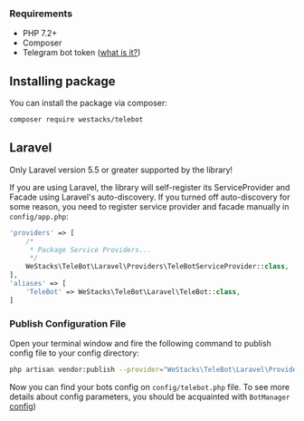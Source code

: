 ### Requirements

- PHP 7.2+
- Composer
- Telegram bot token ([what is it?](https://core.telegram.org/bots/api#authorizing-your-bot))

## Installing package

You can install the package via composer:

```bash
composer require westacks/telebot
```

## Laravel

Only Laravel version 5.5 or greater supported by the library!

If you are using Laravel, the library will self-register its ServiceProvider and Facade using Laravel's auto-discovery. If you turned off auto-discovery for some reason, you need to register service provider and facade manually in `config/app.php`:

```php
'providers' => [
    /*
     * Package Service Providers...
     */
    WeStacks\TeleBot\Laravel\Providers\TeleBotServiceProvider::class,
],
'aliases' => [
    'TeleBot' => WeStacks\TeleBot\Laravel\TeleBot::class,
]
```

### Publish Configuration File

Open your terminal window and fire the following command to publish config file to your config directory:

```bash
php artisan vendor:publish --provider="WeStacks\TeleBot\Laravel\Providers\TeleBotServiceProvider" --tag=config
```
Now you can find your bots config on `config/telebot.php` file. To see more details about config parameters, you should be acquainted with `BotManager` [config](configuration.md#bot-manager-config))
